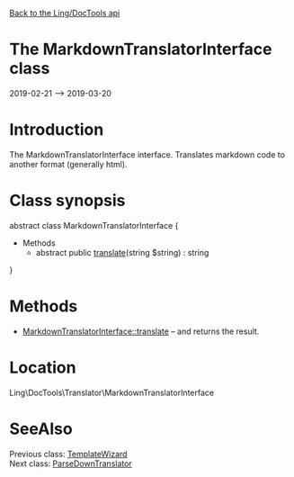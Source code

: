 [Back to the Ling/DocTools api](https://github.com/lingtalfi/DocTools/blob/master/doc/api/Ling/DocTools.md)



The MarkdownTranslatorInterface class
================
2019-02-21 --> 2019-03-20






Introduction
============

The MarkdownTranslatorInterface interface.
Translates markdown code to another format (generally html).



Class synopsis
==============


abstract class <span class="pl-k">MarkdownTranslatorInterface</span>  {

- Methods
    - abstract public [translate](https://github.com/lingtalfi/DocTools/blob/master/doc/api/Ling/DocTools/Translator/MarkdownTranslatorInterface/translate.md)(string $string) : string

}






Methods
==============

- [MarkdownTranslatorInterface::translate](https://github.com/lingtalfi/DocTools/blob/master/doc/api/Ling/DocTools/Translator/MarkdownTranslatorInterface/translate.md) &ndash; and returns the result.





Location
=============
Ling\DocTools\Translator\MarkdownTranslatorInterface


SeeAlso
==============
Previous class: [TemplateWizard](https://github.com/lingtalfi/DocTools/blob/master/doc/api/Ling/DocTools/TemplateWizard/TemplateWizard.md)<br>Next class: [ParseDownTranslator](https://github.com/lingtalfi/DocTools/blob/master/doc/api/Ling/DocTools/Translator/ParseDownTranslator.md)<br>
